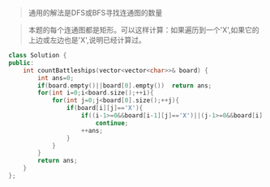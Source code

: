 > 通用的解法是DFS或BFS寻找连通图的数量

> 本题的每个连通图都是矩形。可以这样计算：如果遍历到一个'X',如果它的上边或左边也是'X',说明已经计算过。

```C++
class Solution {
public:
    int countBattleships(vector<vector<char>>& board) {
        int ans=0;
        if(board.empty()||board[0].empty())  return ans;
        for(int i=0;i<board.size();++i){
            for(int j=0;j<board[0].size();++j){
                if(board[i][j]=='X'){
                    if((i-1>=0&&board[i-1][j]=='X')||(j-1>=0&&board[i][j-1]=='X'))
                        continue;
                    ++ans;
                }
            }
        }
        return ans;
    }
};
```
